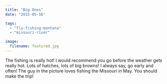 ```yaml
---
title: "Big Ones"
date: "2015-05-16"

tags: 
  - "fly-fishing-montana"
  - "missouri-river"

image:
  filename: featured.jpg
---
```


The fishing is really hot! I would recommend you go before the weather gets really hot. Lots of hatches, lots of big browns! I always say, go early and often! The guy in the picture loves fishing the Missouri in May. You should make the trip!
